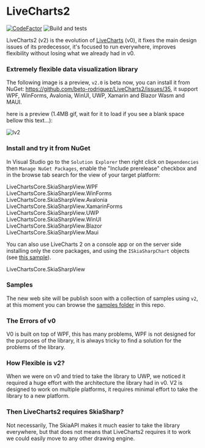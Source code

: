 # LiveCharts2

[![CodeFactor](https://www.codefactor.io/repository/github/beto-rodriguez/livecharts2/badge)](https://www.codefactor.io/repository/github/beto-rodriguez/livecharts2)
![Build and tests](https://github.com/beto-rodriguez/LiveCharts2/actions/workflows/build-and-test.yml/badge.svg)

LiveCharts2 (v2) is the evolution of [LiveCharts](https://github.com/Live-Charts/Live-Charts) (v0), it fixes the main design issues of its predecessor, it's focused to run everywhere, improves flexibility without losing what we already had in v0.

### Extremely flexible data visualization library

The following image is a preview, `v2.0` is beta now, you can install it from NuGet: https://github.com/beto-rodriguez/LiveCharts2/issues/35, it support WPF, WinForms, Avalonia, WinUI, UWP, Xamarin and Blazor Wasm and MAUI.

here is a preview (1.4MB gif, wait for it to load if you see a blank space bellow this text...):

![lv2](https://user-images.githubusercontent.com/10853349/124399763-41873900-dce3-11eb-937a-947d66d42597.gif)

### Install and try it from NuGet

In Visual Studio go to the `Solution Explorer` then right click on `Dependencies` then `Manage NuGet Packages`, enable the "Include prerelease" checkbox and in the browse tab search for the view of your target platform:

LiveChartsCore.SkiaSharpView.WPF<br/>
LiveChartsCore.SkiaSharpView.WinForms<br/>
LiveChartsCore.SkiaSharpView.Avalonia<br/>
LiveChartsCore.SkiaSharpView.XamarinForms<br/>
LiveChartsCore.SkiaSharpView.UWP<br/>
LiveChartsCore.SkiaSharpView.WinUI<br/>
LiveChartsCore.SkiaSharpView.Blazor<br/>
LiveChartsCore.SkiaSharpView.Maui<br/>

You can also use LiveCharts 2 on a console app or on the server side installing only the core packages, and using the `ISkiaSharpChart` objects (see [this sample](https://github.com/beto-rodriguez/LiveCharts2/blob/master/samples/WPFSample/General/ChartToImage/View.xaml.cs#L28)).

LiveChartsCore.SkiaSharpView

### Samples

The new web site will be publish soon with a collection of samples using `v2`, at this moment you can browse the [samples folder](https://github.com/beto-rodriguez/LiveCharts2/tree/master/samples) in this repo.

### The Errors of v0

V0 is built on top of WPF, this has many problems, WPF is not designed for the purposes of the library, it is always tricky to find a solution for the problems of the library.

### How Flexible is v2?

When we were on v0 and tried to take the library to UWP, we noticed it required a huge effort with the architecture the library had in v0.
V2 is designed to work on multiple platforms, it requires minimal effort to take the library to a new platform.

### Then LiveCharts2 requires SkiaSharp?

Not necessarily, The SkiaAPI makes it much easier to take the library everywhere, but that does not means that LiveCharts2 requires it to work we could easily move to any other drawing engine.


